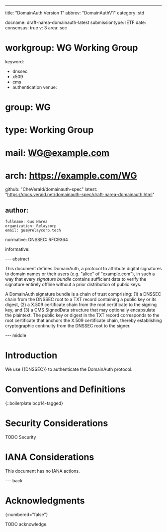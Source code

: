 ---
title: "DomainAuth Version 1"
abbrev: "DomainAuthV1"
category: std

docname: draft-narea-domainauth-latest
submissiontype: IETF
date:
consensus: true
v: 3
area: sec
# workgroup: WG Working Group
keyword:
 - dnssec
 - x509
 - cms
 - authentication
venue:
#  group: WG
#  type: Working Group
#  mail: WG@example.com
#  arch: https://example.com/WG
  github: "CheVeraId/domainauth-spec"
  latest: "https://docs.veraid.net/domainauth-spec/draft-narea-domainauth.html"

author:
 -
    fullname: Gus Narea
    organization: Relaycorp
    email: gus@relaycorp.tech

normative:
  DNSSEC: RFC9364

informative:


--- abstract

This document defines DomainAuth, a protocol to attribute digital signatures to domain names or their users (e.g. "alice" of "example.com"), in such a way that every _signature bundle_ contains sufficient data to verify the signature entirely offline without a prior distribution of public keys.

A DomainAuth signature bundle is a chain of trust comprising: (1) a DNSSEC chain from the DNSSEC root to a TXT record containing a public key or its digest, (2) a X.509 certificate chain from the root certificate to the signing key, and (3) a CMS SignedData structure that may optionally encapsulate the plaintext. The public key or digest in the TXT record corresponds to the root certificate that anchors the X.509 certificate chain, thereby establishing cryptographic continuity from the DNSSEC root to the signer.


--- middle

# Introduction

We use {{DNSSEC}} to authenticate the DomainAuth protocol.


# Conventions and Definitions

{::boilerplate bcp14-tagged}


# Security Considerations

TODO Security


# IANA Considerations

This document has no IANA actions.


--- back

# Acknowledgments
{:numbered="false"}

TODO acknowledge.
